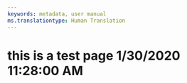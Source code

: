 ```yaml
---
keywords: metadata, user manual
ms.translationtype: Human Translation
---
```

# this is a test page 1/30/2020 11:28:00 AM